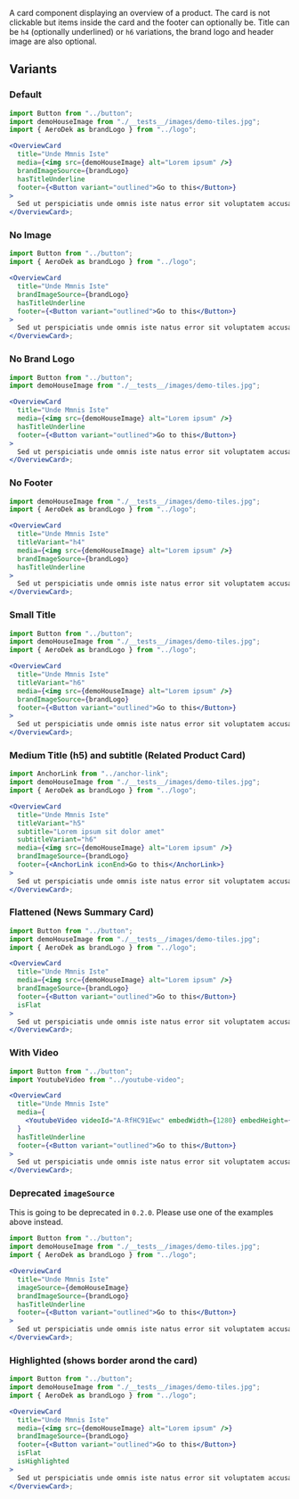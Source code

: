 A card component displaying an overview of a product. The card is not clickable but items inside the card and the footer can optionally be. Title can be `h4` (optionally underlined) or `h6` variations, the brand logo and header image are also optional.

## Variants

### Default

```jsx
import Button from "../button";
import demoHouseImage from "./__tests__/images/demo-tiles.jpg";
import { AeroDek as brandLogo } from "../logo";

<OverviewCard
  title="Unde Mmnis Iste"
  media={<img src={demoHouseImage} alt="Lorem ipsum" />}
  brandImageSource={brandLogo}
  hasTitleUnderline
  footer={<Button variant="outlined">Go to this</Button>}
>
  Sed ut perspiciatis unde omnis iste natus error sit voluptatem accusantium.
</OverviewCard>;
```

### No Image

```jsx
import Button from "../button";
import { AeroDek as brandLogo } from "../logo";

<OverviewCard
  title="Unde Mmnis Iste"
  brandImageSource={brandLogo}
  hasTitleUnderline
  footer={<Button variant="outlined">Go to this</Button>}
>
  Sed ut perspiciatis unde omnis iste natus error sit voluptatem accusantium.
</OverviewCard>;
```

### No Brand Logo

```jsx
import Button from "../button";
import demoHouseImage from "./__tests__/images/demo-tiles.jpg";

<OverviewCard
  title="Unde Mmnis Iste"
  media={<img src={demoHouseImage} alt="Lorem ipsum" />}
  hasTitleUnderline
  footer={<Button variant="outlined">Go to this</Button>}
>
  Sed ut perspiciatis unde omnis iste natus error sit voluptatem accusantium.
</OverviewCard>;
```

### No Footer

```jsx
import demoHouseImage from "./__tests__/images/demo-tiles.jpg";
import { AeroDek as brandLogo } from "../logo";

<OverviewCard
  title="Unde Mmnis Iste"
  titleVariant="h4"
  media={<img src={demoHouseImage} alt="Lorem ipsum" />}
  brandImageSource={brandLogo}
  hasTitleUnderline
>
  Sed ut perspiciatis unde omnis iste natus error sit voluptatem accusantium.
</OverviewCard>;
```

### Small Title

```jsx
import Button from "../button";
import demoHouseImage from "./__tests__/images/demo-tiles.jpg";
import { AeroDek as brandLogo } from "../logo";

<OverviewCard
  title="Unde Mmnis Iste"
  titleVariant="h6"
  media={<img src={demoHouseImage} alt="Lorem ipsum" />}
  brandImageSource={brandLogo}
  footer={<Button variant="outlined">Go to this</Button>}
>
  Sed ut perspiciatis unde omnis iste natus error sit voluptatem accusantium.
</OverviewCard>;
```

### Medium Title (h5) and subtitle (Related Product Card)

```jsx
import AnchorLink from "../anchor-link";
import demoHouseImage from "./__tests__/images/demo-tiles.jpg";
import { AeroDek as brandLogo } from "../logo";

<OverviewCard
  title="Unde Mmnis Iste"
  titleVariant="h5"
  subtitle="Lorem ipsum sit dolor amet"
  subtitleVariant="h6"
  media={<img src={demoHouseImage} alt="Lorem ipsum" />}
  brandImageSource={brandLogo}
  footer={<AnchorLink iconEnd>Go to this</AnchorLink>}
>
  Sed ut perspiciatis unde omnis iste natus error sit voluptatem accusantium.
</OverviewCard>;
```

### Flattened (News Summary Card)

```jsx
import Button from "../button";
import demoHouseImage from "./__tests__/images/demo-tiles.jpg";
import { AeroDek as brandLogo } from "../logo";

<OverviewCard
  title="Unde Mmnis Iste"
  media={<img src={demoHouseImage} alt="Lorem ipsum" />}
  brandImageSource={brandLogo}
  footer={<Button variant="outlined">Go to this</Button>}
  isFlat
>
  Sed ut perspiciatis unde omnis iste natus error sit voluptatem accusantium.
</OverviewCard>;
```

### With Video

```jsx
import Button from "../button";
import YoutubeVideo from "../youtube-video";

<OverviewCard
  title="Unde Mmnis Iste"
  media={
    <YoutubeVideo videoId="A-RfHC91Ewc" embedWidth={1280} embedHeight={720} />
  }
  hasTitleUnderline
  footer={<Button variant="outlined">Go to this</Button>}
>
  Sed ut perspiciatis unde omnis iste natus error sit voluptatem accusantium.
</OverviewCard>;
```

### Deprecated `imageSource`

This is going to be deprecated in `0.2.0`. Please use one of the examples above instead.

```jsx
import Button from "../button";
import demoHouseImage from "./__tests__/images/demo-tiles.jpg";
import { AeroDek as brandLogo } from "../logo";

<OverviewCard
  title="Unde Mmnis Iste"
  imageSource={demoHouseImage}
  brandImageSource={brandLogo}
  hasTitleUnderline
  footer={<Button variant="outlined">Go to this</Button>}
>
  Sed ut perspiciatis unde omnis iste natus error sit voluptatem accusantium.
</OverviewCard>;
```

### Highlighted (shows border arond the card)

```jsx
import Button from "../button";
import demoHouseImage from "./__tests__/images/demo-tiles.jpg";
import { AeroDek as brandLogo } from "../logo";

<OverviewCard
  title="Unde Mmnis Iste"
  media={<img src={demoHouseImage} alt="Lorem ipsum" />}
  brandImageSource={brandLogo}
  footer={<Button variant="outlined">Go to this</Button>}
  isFlat
  isHighlighted
>
  Sed ut perspiciatis unde omnis iste natus error sit voluptatem accusantium.
</OverviewCard>;
```
